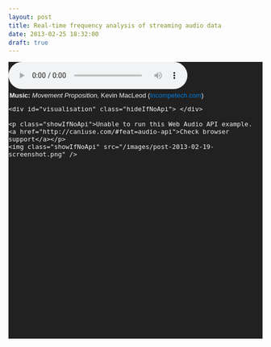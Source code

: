 ```yaml
---
layout: post
title: Real-time frequency analysis of streaming audio data
date: 2013-02-25 18:32:00
draft: true
---
```


<style>
#example {
    background-color: #212121;
    color: #F2F2F2;
    font-family: 'Myriad Pro', Calibri, Helvetica, Arial, sans-serif;
    font-size: small;
	height: 550px;
}

#example a {
    text-decoration: none;
    color: #007edf;
}

#example p {
    margin: 2px;
}

#example img {
	border: none;
	box-shadow: none;
	-webkit-box-shadow: none;
	-moz-box-shadow: none;
	-o-box-shadow: none;
	-ms-box-shadow: none;
}

#example audio {
    width: 355px;
}

#example .showIfNoApi {
    display: none;
}

#example #visualisation {
    height: 255px;
    position: relative;
    margin: 10px;
    -webkit-box-reflect: below 3px -webkit-gradient(linear, left top, left bottom, from(transparent), to(rgba(255,255,255,0.2)));
}

#example #visualisation > div {
    width: 10px;
    background-color: darkorange;
    display: inline-block;
    position: absolute;
    bottom: 0px;
}
</style>

<div id="example">
	<audio id="player" class="hideIfNoApi" controls="controls" src="http://ianreah.blob.core.windows.net/sounds/Movement%20Proposition.mp3"> </audio>
	<p class="hideIfNoApi"><strong>Music: </strong><em>Movement Proposition,</em> Kevin MacLeod (<a href="http://incompetech.com/">incompetech.com</a>)</p>

	<div id="visualisation" class="hideIfNoApi"> </div>

	<p class="showIfNoApi">Unable to run this Web Audio API example. <a href="http://caniuse.com/#feat=audio-api">Check browser support</a></p>
	<img class="showIfNoApi" src="/images/post-2013-02-19-screenshot.png" />
</div>

<script type="text/javascript" src="/scripts/Real-time-frequency-analysis-of-streaming-audio-data/jquery-1.8.3.min.js"> </script>
<script type="text/javascript" src="/scripts/Real-time-frequency-analysis-of-streaming-audio-data/main.js"> </script>
